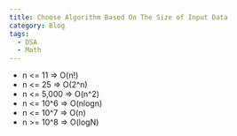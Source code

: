 ```yaml
---
title: Choose Algorithm Based On The Size of Input Data
category: Blog
tags:
  - DSA
  - Math
---
```


- n <= 11 => O(n!)
- n <= 25 => O(2^n)
- n <= 5,000 => O(n^2)
- n <= 10^6 => O(nlogn)
- n <= 10^7 => O(n)
- n >= 10^8 => O(logN)
